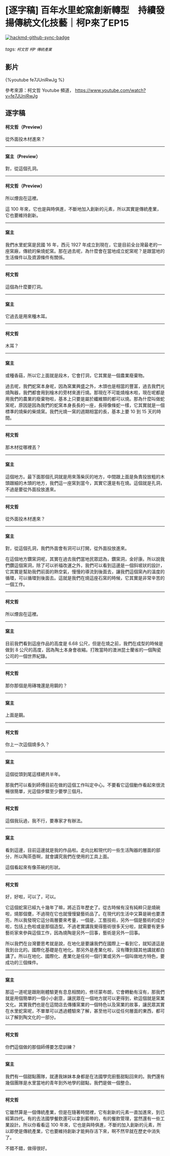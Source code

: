 # [逐字稿] 百年水里蛇窯創新轉型　持續發揚傳統文化技藝｜柯P來了EP15

[![hackmd-github-sync-badge](https://hackmd.io/y8czV4o7Tkyi_XwitjyXug/badge)](https://hackmd.io/y8czV4o7Tkyi_XwitjyXug)


###### tags: `柯文哲` `柯P` `傳統產業`

## 影片

{%youtube fe7JUniRwJg %}

參考來源：柯文哲 Youtube 頻道， https://www.youtube.com/watch?v=fe7JUniRwJg

## 逐字稿

#### 柯文哲（Preview）

從外面投木材進來？

---

#### 窯主（Preview）

對，從這個孔洞。

---

#### 柯文哲（Preview）

所以煙囪在這裡。

這 100 年來，它也是與時俱進，不斷地加入創新的元素，所以其實是傳統產業，它也要維持創新。

---

#### 窯主

我們水里蛇窯是民國 16 年，西元 1927 年成立到現在，它是目前全台灣最老的一座窯廠，傳統的柴燒蛇窯。那在過去呢，為什麼會在當地成立蛇窯呢？是跟當地的生活條件以及資源條件有關係。

---

#### 柯文哲

這個為什麼要打洞。

---

#### 窯主

它過去是用來種木耳。

---

#### 柯文哲

木耳？

---

#### 窯主

或種香菇，所以它上面就是段木，它會打洞，它其實是一個農業廢棄物。

過去呢，我們蛇窯本身呢，因為窯業興盛之外，木頭也是相當的豐富，過去我們光燒陶器，我們都會用到檜木的旁材來進行燒。那現在不可能燒檜木啦，現在呢都是用我們的農業的廢棄物啦，基本上只要是屬於纖維類的都可以燒。那為什麼叫做蛇窯呢，原因是因為我們的蛇窯本身長長的一座，長得像條蛇一樣，它其實就是一個標準的燒柴的柴燒窯。我們光燒一窯的週期相當的長，基本上要 10 到 15 天的時間。

---

#### 柯文哲

那木材從哪裡丟？

---

#### 窯主

這個地方。最下面那個孔洞就是用來落柴灰的地方，中間跟上面是負責投放粗的木頭跟細的木頭的地方，我們這一座窯到當今，其實它還是有在燒。這個就是孔洞，不過是要從外面投放進來。

---

#### 柯文哲

從外面投木材進來？

---

#### 窯主

對，從這個孔洞，我們外面會有洞可以打開，從外面投放進來。

在這個地方鑽窯洞呢，其實在過去我們當地民眾認為，鑽窯洞，金好康。所以說我們鑽這個窯洞，除了可以祈福改運之外，我們可以看到這邊是一個斜坡狀的設計，它其實是幫助我們前面的熱空氣，慢慢的導流到後面去，讓我們這個窯內的溫度的循環，可以循環到後面去。這就是我們在燒這座石窯的時候，它其實是非常辛苦的一個工作。

---

#### 柯文哲

所以煙囪在這裡。

---

#### 窯主

目前我們看到這座作品的高度是 6.68 公尺，但是在燒之前，我們在成型的時候是做到 8 公尺的高度，因為陶土本身會收縮。打敗當時的澳洲昆士蘭省的一個陶瓷公司的一個世界紀錄。

---

#### 柯文哲

那你那個是用磚塊還是用鋼的？

---

#### 窯主

上面是鋼。

---

#### 柯文哲

你上一次這個燒多久？

---

#### 窯主

這個從頭到尾這樣總共半年。

那我們可以看到師傅目前在做的這個工作叫定中心。不要看它這個動作看起來很流暢很簡單，光這個步驟至少要學三個月。

---

#### 柯文哲

這個我玩過，我不行，要專家才有辦法。

---

#### 窯主

看到這邊，目前這邊就是我的作品啦。走向比較現代的一些生活陶器的層面的部分，所以陶茶壺啊，就會講究我們在使用的工具上面。

這個看起來有像茶碗的形狀。

---

#### 柯文哲

好，好啦，可以了，可以。

它這個蛇窯已經九十幾年了嘛，將近百年歷史了。從古時候有沒有純粹只是燒碗啦，燒那個甕，不過現在它也就慢慢變藝術品了。在現代的生活中又算是碗也要漂亮，所以我發現它這分兩層要來考量，一個是，工藝技術，另外一個是藝術的成分啦，包括上色啦或是那個造型。不過老實講我覺得藝術很多天分啦，就需要有更多藝術家來參與這個工作，因為燒陶是另外一回事，藝術是另外一回事。

所以我們在台灣要思考就是說，在地化是要讓我們在國際上一看到它，就知道這是我到台北的。國際化基礎是在地化。那另外是產業化啦，沒有賺到錢其他講就都白講了。所以在地化、國際化、產業化是任何一個行業或另外一個叫做地方特色，要成功的三個條件。

---

#### 窯主

那這一道呢是跟剛剛體驗更有息息相關的，修坯蒙布朗，它會轉動有沒有，那我們就是用個簡單的一個小小創意，讓民眾在一個地方就可以更得到，欸這個就是窯業文化。其實我們也是在這間店去傳播窯業的一個特色以及窯業的故事，讓民眾其實在水里蛇窯呢，不單單可以透過體驗來了解，甚至他可以從任何層面的東西，都可以了解到陶文化的一部分。

---

#### 柯文哲

你們這個做的那個師傅要怎麼訓練？

---

#### 窯主

我們有一個甜點團隊，就連我妹妹本身都是在法國學完廚藝甜點回來的。我們還有幾個團隊是水里當地的青年到外地學的甜點，我們是做一個整合。

---

#### 柯文哲

它雖然算是一個傳統產業，但是在隨著時間裡，它有創新的元素一直加進來，到已經第四代。有的去法國學餐飲還可以拿到藍帶的，有的餐飲管理，當然還有一些工業設計。所以你看看這 100 年來，它也是與時俱進，不斷的加入創新的元素，所以即使是傳統產業，它也要維持創新才能夠存活下來，啊不然早就在歷史中消失了。

不錯不錯，做得很好。

